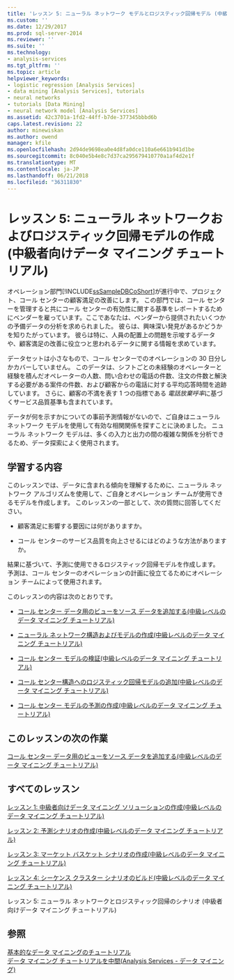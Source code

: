 ```yaml
---
title: 'レッスン 5: ニューラル ネットワーク モデルとロジスティック回帰モデル (中級者向けデータ マイニング チュートリアル) の作成 |Microsoft ドキュメント'
ms.custom: ''
ms.date: 12/29/2017
ms.prod: sql-server-2014
ms.reviewer: ''
ms.suite: ''
ms.technology:
- analysis-services
ms.tgt_pltfrm: ''
ms.topic: article
helpviewer_keywords:
- logistic regression [Analysis Services]
- data mining [Analysis Services], tutorials
- neural networks
- tutorials [Data Mining]
- neural network model [Analysis Services]
ms.assetid: 42c3701a-1fd2-44ff-b7de-377345bbbd6b
caps.latest.revision: 22
author: minewiskan
ms.author: owend
manager: kfile
ms.openlocfilehash: 2d94de9698ea0e4d8fa0dce110a6e661b941d1be
ms.sourcegitcommit: 8c040e5b4e8c7d37ca295679410770a1af4d2e1f
ms.translationtype: MT
ms.contentlocale: ja-JP
ms.lasthandoff: 06/21/2018
ms.locfileid: "36311830"
---
```

# <a name="lesson-5-building-neural-network-and-logistic-regression-models-intermediate-data-mining-tutorial"></a>レッスン 5: ニューラル ネットワークおよびロジスティック回帰モデルの作成 (中級者向けデータ マイニング チュートリアル)
  
  
 オペレーション部門[!INCLUDE[ssSampleDBCoShort](../includes/sssampledbcoshort-md.md)]が進行中で、プロジェクト、コール センターの顧客満足の改善にします。 この部門では、コール センターを管理すると共にコール センターの有効性に関する基準をレポートするためにベンダーを雇っています。ここであなたは、ベンダーから提供されたいくつかの予備データの分析を求められました。 彼らは、興味深い発見があるかどうかを知りたがっています。 彼らは特に、人員の配置上の問題を示唆するデータや、顧客満足の改善に役立つと思われるデータに関する情報を求めています。  
  
 データセットは小さなもので、コール センターでのオペレーションの 30 日分しかカバーしていません。 このデータは、シフトごとの未経験のオペレーターと経験を積んだオペレーターの人数、問い合わせの電話の件数、注文の件数と解決する必要がある案件の件数、および顧客からの電話に対する平均応答時間を追跡しています。 さらに、顧客の不満を表す 1 つの指標である *電話放棄呼率*に基づくサービス品質基準も含まれています。  
  
 データが何を示すかについての事前予測情報がないので、ご自身はニューラル ネットワーク モデルを使用して有効な相関関係を探すことに決めました。 ニューラル ネットワーク モデルは、多くの入力と出力の間の複雑な関係を分析できるため、データ探索によく使用されます。  
  
## <a name="what-you-will-learn"></a>学習する内容  
 このレッスンでは、データに含まれる傾向を理解するために、ニューラル ネットワーク アルゴリズムを使用して、ご自身とオペレーション チームが使用できるモデルを作成します。 このレッスンの一部として、次の質問に回答してください。  
  
-   顧客満足に影響する要因には何がありますか。  
  
-   コール センターのサービス品質を向上させるにはどのような方法がありますか。  
  
 結果に基づいて、予測に使用できるロジスティック回帰モデルを作成します。 予測は、コール センターのオペレーションの計画に役立てるためにオペレーション チームによって使用されます。  
  
 このレッスンの内容は次のとおりです。  
  
-   [コール センター データ用のビューをソース データを追加する&#40;中級レベルのデータ マイニング チュートリアル&#41;](../../2014/tutorials/add-data-source-view-call-center-data-intermediate-data-mining.md)  
  
-   [ニューラル ネットワーク構造およびモデルの作成&#40;中級レベルのデータ マイニング チュートリアル&#41;](../../2014/tutorials/creating-a-neural-network-structure-and-model-intermediate-data-mining-tutorial.md)  
  
-   [コール センター モデルの検証&#40;中級レベルのデータ マイニング チュートリアル&#41;](../../2014/tutorials/exploring-the-call-center-model-intermediate-data-mining-tutorial.md)  
  
-   [コール センター構造へのロジスティック回帰モデルの追加&#40;中級レベルのデータ マイニング チュートリアル&#41;](../../2014/tutorials/add-logistic-regression-model-to-call-center-intermediate-data-mining.md)  
  
-   [コール センター モデルの予測の作成&#40;中級レベルのデータ マイニング チュートリアル&#41;](../../2014/tutorials/create-predictions-call-center-models-intermediate-data-mining-tutorial.md)  
  
## <a name="next-task-in-lesson"></a>このレッスンの次の作業  
 [コール センター データ用のビューをソース データを追加する&#40;中級レベルのデータ マイニング チュートリアル&#41;](../../2014/tutorials/add-data-source-view-call-center-data-intermediate-data-mining.md)  
  
## <a name="all-lessons"></a>すべてのレッスン  
 [レッスン 1: 中級者向けデータ マイニング ソリューションの作成&#40;中級レベルのデータ マイニング チュートリアル&#41;](../../2014/tutorials/lesson-1-create-solution-intermediate-data-mining-tutorial.md)  
  
 [レッスン 2: 予測シナリオの作成&#40;中級レベルのデータ マイニング チュートリアル&#41;](../../2014/tutorials/lesson-2-building-a-forecasting-scenario-intermediate-data-mining-tutorial.md)  
  
 [レッスン 3: マーケット バスケット シナリオの作成&#40;中級レベルのデータ マイニング チュートリアル&#41;](../../2014/tutorials/lesson-3-building-a-market-basket-scenario-intermediate-data-mining-tutorial.md)  
  
 [レッスン 4: シーケンス クラスター シナリオのビルド&#40;中級レベルのデータ マイニング チュートリアル&#41;](../../2014/tutorials/lesson-4-build-sequence-clustering-scenario-intermediate-data-mining.md)  
  
 レッスン 5: ニューラル ネットワークとロジスティック回帰のシナリオ (中級者向けデータ マイニング チュートリアル)  
  
## <a name="see-also"></a>参照  
 [基本的なデータ マイニングのチュートリアル](../../2014/tutorials/basic-data-mining-tutorial.md)   
 [データ マイニング チュートリアルを中間&#40;Analysis Services - データ マイニング&#41;](../../2014/tutorials/intermediate-data-mining-tutorial-analysis-services-data-mining.md)  
  
  